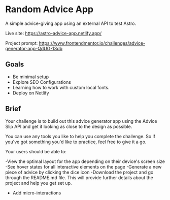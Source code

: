 # Random Advice App

A simple advice-giving app using an external API to test Astro.

Live site: https://astro-advice-app.netlify.app/

Project prompt: https://www.frontendmentor.io/challenges/advice-generator-app-QdUG-13db

## Goals
- Be minimal setup
- Explore SEO Configurations
- Learning how to work with custom local fonts.
- Deploy on Netlify



## Brief

Your challenge is to build out this advice generator app using the Advice Slip API and get it looking as close to the design as possible.

You can use any tools you like to help you complete the challenge. So if you've got something you'd like to practice, feel free to give it a go.

Your users should be able to:

-View the optimal layout for the app depending on their device's screen size
-See hover states for all interactive elements on the page
-Generate a new piece of advice by clicking the dice icon
-Download the project and go through the README.md file. This will provide further details about the project and help you get set up.
- Add micro-interactions